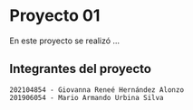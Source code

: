 # Proyecto 01
En este proyecto se realizó ...

## Integrantes del proyecto

```
202104854 - Giovanna Reneé Hernández Alonzo
201906054 - Mario Armando Urbina Silva
```
